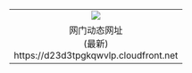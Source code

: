﻿<table>
  <tr></tr>
  <tr><td colspan=2 align=center><img src="https://d23d3tpgkqwvlp.cloudfront.net/Up/oGate.jpg" /></td></tr>
  <tr><td colspan=2 align=center>网门动态网址<br/>(最新)
<br>https://d23d3tpgkqwvlp.cloudfront.net
<br/>
    </td>
  </tr>
</table>
